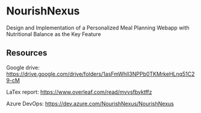 # NourishNexus
Design and Implementation of a Personalized Meal Planning Webapp with Nutritional Balance as the Key Feature

## Resources

Google drive: https://drive.google.com/drive/folders/1asFmWhll3NPPb0TKMrkeHLnq51C29-cM

LaTex report: https://www.overleaf.com/read/mvvsfbyktffz

Azure DevOps: https://dev.azure.com/NourishNexus/NourishNexus
